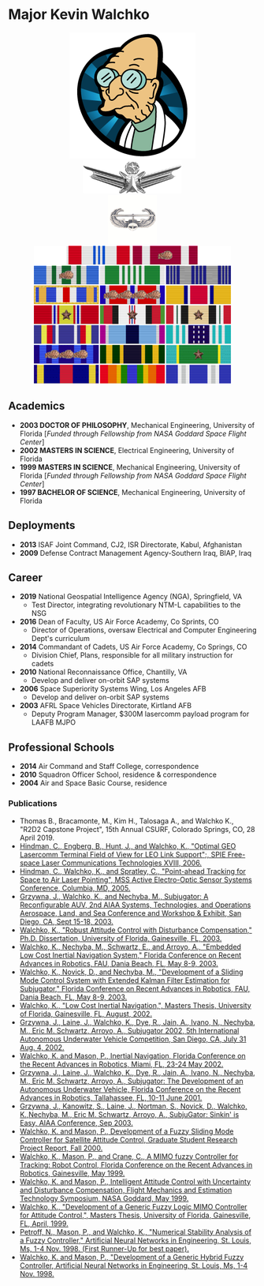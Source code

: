 # Major Kevin Walchko

<figure>
    <center><img src="pics/Farnsworth.png"/></center>
    <center><img src="pics/space_cmd.png" style="width: 200px"/></center>
    <center><img src="pics/air_assault2.jpg" style="width: 100px"/></center>
    <center><img border="0" src="pics/rack.png" style="width: 400px"/></center>
</figure>

## Academics
- **2003 DOCTOR OF PHILOSOPHY**, Mechanical Engineering, University of Florida [*Funded through Fellowship from NASA Goddard Space Flight Center*]
- **2002 MASTERS IN SCIENCE**, Electrical Engineering, University of Florida
- **1999 MASTERS IN SCIENCE**, Mechanical Engineering, University of Florida [*Funded through Fellowship from NASA Goddard Space Flight Center*]
- **1997 BACHELOR OF SCIENCE**, Mechanical Engineering, University of Florida

## Deployments
- **2013** ISAF Joint Command, CJ2, ISR Directorate, Kabul, Afghanistan
- **2009** Defense Contract Management Agency-Southern Iraq, BIAP, Iraq

## Career

- **2019** National Geospatial Intelligence Agency (NGA), Springfield, VA
    - Test Director, integrating revolutionary NTM-L capabilities to the NSG
- **2016** Dean of Faculty, US Air Force Academy, Co Sprints, CO
    - Director of Operations, oversaw Electrical and Computer Engineering Dept's curriculum
- **2014** Commandant of Cadets, US Air Force Academy, Co Springs, CO
    - Division Chief, Plans, responsible for all military instruction for cadets
- **2010** National Reconnaissance Office, Chantilly, VA
    - Develop and deliver on-orbit SAP systems
- **2006** Space Superiority Systems Wing, Los Angeles AFB
    - Develop and deliver on-orbit SAP systems
- **2003** AFRL Space Vehicles Directorate, Kirtland AFB
    - Deputy Program Manager, $300M lasercomm payload program for LAAFB MJPO

## Professional Schools
- **2014** Air Command and Staff College, correspondence
- **2010** Squadron Officer School, residence & correspondence
- **2004** Air and Space Basic Course, residence

### Publications

* Thomas B., Bracamonte, M., Kim H., Talosaga A., and Walchko K., "R2D2 Capstone Project", 15th Annual CSURF, Colorado Springs, CO, 28 April 2019.  
* [Hindman, C., Engberg, B., Hunt, J., and Walchko, K., "Optimal GEO Lasercomm Terminal Field of View for LEO Link Support";, SPIE Free-space Laser Communications Technologies XVIII, 2006.](Publications/Optimal-geo-lasercom.pdf)
* [Hindman, C., Walchko, K., and Spratley, C., "Point-ahead Tracking for Space to Air Laser Pointing", MSS Active Electro-Optic Sensor Systems Conference, Columbia, MD, 2005.](Publications/unknown.pdf)
* [Grzywna, J., Walchko, K., and Nechyba, M., Subjugator: A Reconfigurable AUV, 2nd AIAA Systems, Technologies, and Operations Aerospace, Land, and Sea Conference and Workshop & Exhibit, San Diego, CA, Sept 15-18, 2003.](Publications/AIAA-Reconfigurable-AUV.pdf)
* [Walchko, K., "Robust Attitude Control with Disturbance Compensation," Ph.D. Dissertation, University of Florida, Gainesville, FL, 2003.](Publications/walchko-PhD-ME.pdf)
* [Walchko, K., Nechyba, M., Schwartz, E., and Arroyo, A., "Embedded Low Cost Inertial Navigation System," Florida Conference on Recent Advances in Robotics, FAU, Dania Beach, FL, May 8-9, 2003.](Publications/walchko-INS-FCRAR-2003.pdf)
* [Walchko, K., Novick, D., and Nechyba, M., "Development of a Sliding Mode Control System with Extended Kalman Filter Estimation for Subjugator," Florida Conference on Recent Advances in Robotics, FAU, Dania Beach, FL, May 8-9, 2003.](Publications/walchko-SM-FCRAR-2003.pdf)
* [Walchko, K., "Low Cost Inertial Navigation,", Masters Thesis, University of Florida, Gainesville, FL, August, 2002.](Publications/walchko-MS-EE.pdf)
* [Grzywna, J., Laine, J., Walchko, K., Dye, R., Jain, A., Ivano, N., Nechyba, M., Eric M. Schwartz, Arroyo, A., Subjugator 2002, 5th International Autonomous Underwater Vehicle Competition, San Diego, CA, July 31 Aug. 4, 2002.](Publications/AUVSI-2002.pdf)
* [Walchko, K. and Mason, P., Inertial Navigation, Florida Conference on the Recent Advances in Robotics, Miami, FL, 23-24 May 2002.](Publications/walchko-nav-FCRAR.pdf)
* [Grzywna, J., Laine, J., Walchko, K., Dye, R., Jain, A., Ivano, N., Nechyba, M., Eric M. Schwartz, Arroyo, A., Subjugator: The Development of an Autonomous Underwater Vehicle, Florida Conference on the Recent Advances in Robotics, Tallahassee, FL, 10-11 June 2001.](Publications/subjugator-FCRAR.pdf)
* [Grzywna, J., Kanowitz, S., Laine, J., Nortman, S., Novick, D., Walchko, K.,Nechyba, M., Eric M. Schwartz, Arroyo, A., SubjuGator: Sinkin' is Easy, AIAA Conference, Sep 2003.](Publications/subjugator-sinkin-is-easy.pdf)
* [Walchko, K. and Mason, P., Development of a Fuzzy Sliding Mode Controller for Satellite Attitude Control, Graduate Student Research Project Report, Fall 2000.](Publications/walchko-GSRP.pdf)
* [Walchko, K., Mason, P., and Crane, C., A MIMO fuzzy Controller for Tracking: Robot Control, Florida Conference on the Recent Advances in Robotics, Gainesville, May 1999.](Publications/mimo-fuzzy-FCRAR.pdf)
* [Walchko, K. and Mason, P., Intelligent Attitude Control with Uncertainty and Disturbance Compensation, Flight Mechanics and Estimation Technology Symposium, NASA Goddard, May 1999.](Publications/Optimal-geo-lasercom.pdf)
* [Walchko, K., "Development of a Generic Fuzzy Logic MIMO Controller for Attitude Control,", Masters Thesis, University of Florida, Gainesville, FL, April, 1999.](Publications/walchko-MS-ME.pdf)
* [Petroff, N., Mason, P., and Walchko, K., "Numerical Stability Analysis of a Fuzzy Controller," Artificial Neural Networks in Engineering, St. Louis, Ms, 1-4 Nov. 1998. (First Runner-Up for best paper).](Publications/unknown.pdf)
* [Walchko, K. and Mason, P., "Development of a Generic Hybrid Fuzzy Controller, Artificial Neural Networks in Engineering, St. Louis, Ms, 1-4 Nov. 1998.](Publications/unknown.pdf)
